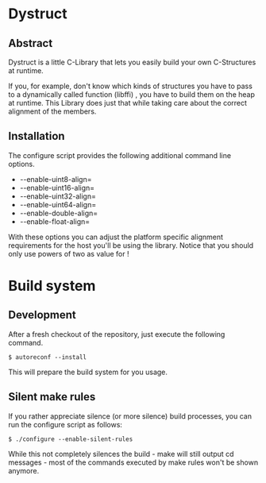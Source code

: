 Dystruct
========

Abstract
--------
Dystruct is a little C-Library that lets you easily build your own
C-Structures at runtime.

If you, for example, don't know which kinds of structures you have to pass to a
dynamically called function (libffi) , you have to build them on the heap at runtime. This
Library does just that while taking care about the correct alignment of the 
members. 

Installation
-----------
The configure script provides the following additional
command line options.

* --enable-uint8-align=<integer> 
* --enable-uint16-align=<integer>
* --enable-uint32-align=<integer>
* --enable-uint64-align=<integer>
* --enable-double-align=<integer>
* --enable-float-align=<integer> 

With these options you can adjust the platform
specific alignment requirements for the host you'll be using
the library. Notice that you should only use powers of two
as value for <integer>!

Build system
============

Development
-----------
After a fresh checkout of the repository, just execute the following command.

    $ autoreconf --install

This will prepare the build system for you usage.

Silent make rules
-----------------
If you rather appreciate silence (or more silence)
build processes, you can run the configure script 
as follows:

    $ ./configure --enable-silent-rules

While this not completely silences the build -
make will still output cd messages -
most of the commands executed by make rules
won't be shown anymore.
